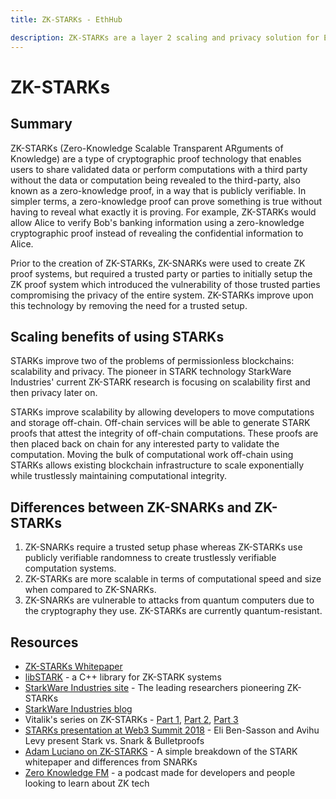 ```yaml
---
title: ZK-STARKs - EthHub

description: ZK-STARKs are a layer 2 scaling and privacy solution for Ethereum.
---
```


# ZK-STARKs

## Summary

ZK-STARKs \(Zero-Knowledge Scalable Transparent ARguments of Knowledge\) are a type of cryptographic proof technology that enables users to share validated data or perform computations with a third party without the data or computation being revealed to the third-party, also known as a zero-knowledge proof, in a way that is publicly verifiable. In simpler terms, a zero-knowledge proof can prove something is true without having to reveal what exactly it is proving. For example, ZK-STARKs would allow Alice to verify Bob's banking information using a zero-knowledge cryptographic proof instead of revealing the confidential information to Alice.

Prior to the creation of ZK-STARKs, ZK-SNARKs were used to create ZK proof systems, but required a trusted party or parties to initially setup the ZK proof system which introduced the vulnerability of those trusted parties compromising the privacy of the entire system. ZK-STARKs improve upon this technology by removing the need for a trusted setup.

## Scaling benefits of using STARKs

STARKs improve two of the problems of permissionless blockchains: scalability and privacy. The pioneer in STARK technology StarkWare Industries' current ZK-STARK research is focusing on scalability first and then privacy later on.

STARKs improve scalability by allowing developers to move computations and storage off-chain. Off-chain services will be able to generate STARK proofs that attest the integrity of off-chain computations. These proofs are then placed back on chain for any interested party to validate the computation. Moving the bulk of computational work off-chain using STARKs allows existing blockchain infrastructure to scale exponentially while trustlessly maintaining computational integrity.

## Differences between ZK-SNARKs and ZK-STARKs

1. ZK-SNARKs require a trusted setup phase whereas ZK-STARKs use publicly verifiable randomness to create trustlessly verifiable computation systems. 
2. ZK-STARKs are more scalable in terms of computational speed and size when compared to ZK-SNARKs. 
3. ZK-SNARKs are vulnerable to attacks from quantum computers due to the cryptography they use. ZK-STARKs are currently quantum-resistant.

## Resources

* [ZK-STARKs Whitepaper](https://eprint.iacr.org/2018/046.pdf)
* [libSTARK](https://github.com/elibensasson/libSTARK) - a C++ library for ZK-STARK systems
* [StarkWare Industries site](https://www.starkware.co/) - The leading researchers pioneering ZK-STARKs
* [StarkWare Industries blog](https://medium.com/@StarkWare)
* Vitalik's series on ZK-STARKs - [Part 1](https://vitalik.ca/general/2017/11/09/starks_part_1.html), [Part 2](https://vitalik.ca/general/2017/11/22/starks_part_2.html), [Part 3](https://vitalik.ca/general/2018/07/21/starks_part_3.html) 
* [STARKs presentation at Web3 Summit 2018](https://www.youtube.com/watch?v=1KSwVIZ82hs) - Eli Ben-Sasson and Avihu Levy present Stark vs. Snark & Bulletproofs 
* [Adam Luciano on ZK-STARKS](https://medium.com/coinmonks/zk-starks-create-verifiable-trust-even-against-quantum-computers-dd9c6a2bb13d) - A simple breakdown of the STARK whitepaper and differences from SNARKs
* [Zero Knowledge FM](https://www.zeroknowledge.fm/) - a podcast made for developers and people looking to learn about ZK tech 

